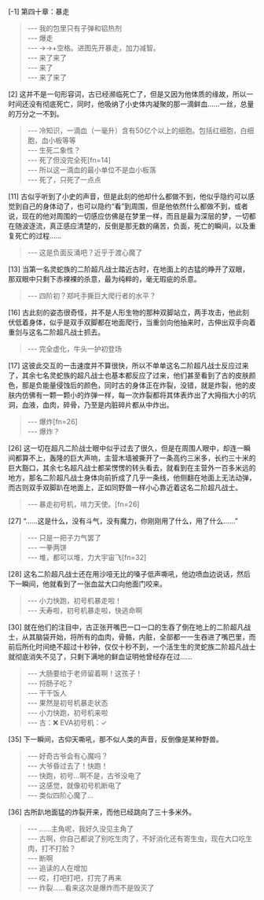 
[-1] 第四十章：暴走
>--- 我的包里只有子弹和铝热剂<br>
>--- 爆走<br>
>--- →→+空格。进图先开暴走，加力减智。<br>
>--- 来了来了<br>
>--- 来了<br>
>--- 来了来了<br>

[2] 这并不是一句形容词，古已经濒临死亡了，但是又因为他体质的缘故，所以一时间还没有彻底死亡，同时，他吸纳了小史体内凝聚的那一滴鲜血……一丝，总量的万分之一不到。
>--- 冷知识，一滴血（一毫升）含有50亿个以上的细胞。包括红细胞，白细胞，血小板等等<br>
>--- 生死二象性？<br>
>--- 死了但没完全死[fn=14]<br>
>--- 所以这一滴血的最小单位不是血小板落<br>
>--- 死了，只死了一点点<br>

[11] 古似乎听到了小史的声音，但是此刻的他却什么都做不到，他似乎隐约可以感觉到自己的身体动了，也可以隐约“看”到周围，但是他依然什么都做不到，或者说，现在的他对周围的一切感应仿佛是在梦里一样，而且是最为深层的梦，一切都在随波逐流，真正感应清楚的，反倒是那无数的痛苦，负面，死亡的瞬间，以及重复死亡的过程……
>--- 这是负面反涌吧？近乎于渡心魔了<br>

[13] 当第一名灵蛇族的二阶超凡战士踏近古时，在地面上的古猛的睁开了双眼，那双眼中只剩下赤裸裸的杀意，最为纯粹的，毫无瑕疵的杀意。
>--- 四阶初？郑吒手撕巨大爬行者的水平？<br>

[16] 古此刻的姿态很奇怪，并不是人形生物的那种双脚站立，两手攻击，他此刻伏低着身体，似乎是双手双脚都在地面爬行，当重剑向他抽来时，古伸出双手向着重剑与这名二阶超凡战士抓去。
>--- 完全虚化，牛头一护初登场<br>

[17] 这彼此交互的一击速度并不算很快，所以不单单这名二阶超凡战士反应过来了，其余七名灵蛇族的超凡战士也基本都反应了过来，他们甚至看到了古的皮肤颜色，那是负能量侵蚀后的颜色，同时古的身体正在炸裂，没错，就是炸裂，他的皮肤内仿佛有一颗一颗小的炸弹一样，每一次炸裂都将其体表炸出了大拇指大小的坑洞，血液，血肉，碎骨，乃至是内脏碎片都从中炸出。
>--- 爆炸[fn=26]<br>
>--- 爆炸？<br>

[26] 这一切在超凡二阶战士眼中似乎过去了很久，但是在周围人眼中，却连一瞬间都算不上，轰隆的巨大声响，主营木墙被撕开了一条高约三米多，长约三十米的巨大豁口，其余七名超凡战士都呆愣愣的转头看去，就看到在主营外一百多米远的地方，那名二阶超凡战士身体向前折成了几乎一条线，他侧翻在地面上无法动弹，而古则双手双脚趴在地面上，正如同野兽一样小心靠近着这名二阶超凡战士。
>--- 暴走初号机，啃力天使。[fn=26]<br>

[27] “……这是什么，没有斗气，没有魔力，你刚刚用了什么，用了什么……”
>--- 只是一把子力气罢了<br>
>--- 一拳两饼<br>
>--- 堆，都可以堆，力大宇宙飞[fn=32]<br>

[28] 这名二阶超凡战士还在用沙哑无比的嗓子低声嘶吼，他边喷血边说话，然后下一瞬间，他就看到了一张血盆大口向他面门咬来。
>--- 小力快跑，初号机暴走啦！<br>
>--- 夭寿啦，初号机暴走啦，快逃命啊<br>

[30] 就在他们的注目中，古正张开嘴巴一口一口的生吞了倒在地上的二阶超凡战士，从其脑袋开始，将所有的血肉，骨骼，内脏，全部都一一生吞进了嘴巴里，而前后所化时间绝不超过十秒钟，仅仅十秒不到，一个活生生的灵蛇族二阶超凡战士就彻底消失不见了，只剩下满地的鲜血证明他曾经存在过……
>--- 大肠要给于老师留着啊！这孩子！<br>
>--- 捋肠子吃？<br>
>--- 干干饭人<br>
>--- 果然是初号机暴走状态<br>
>--- 小力快跑，初号机来啦<br>
>--- 古：❌
EVA初号机：✓<br>

[35] 下一瞬间，古仰天嘶吼，那不似人类的声音，反倒像是某种野兽。
>--- 好奇古爷会有心魔吗？<br>
>--- 大爷昏过去了！快跑！<br>
>--- 快跑，初号…啊不是，古爷没电了<br>
>--- 这感觉，就像初号机断电了<br>
>--- 类似四阶心魔了…<br>

[36] 古所趴地面猛的炸裂开来，而他已经跳向了三十多米外。
>--- ……主角呢，我好久没见主角了<br>
>--- 古啊，你自己都说了别吃生肉了，不好消化还有寄生虫，现在大口吃生肉，打不打脸？<br>
>--- 断啊<br>
>--- 追读的人在增加<br>
>--- 哎，打吧打吧，打完了再来<br>
>--- 炸裂……看来这次是爆炸而不是毁灭了<br>
